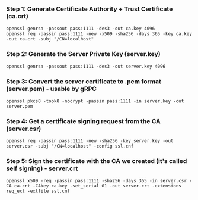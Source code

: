 ### Step 1: Generate Certificate Authority + Trust Certificate (ca.crt)

```
openssl genrsa -passout pass:1111 -des3 -out ca.key 4096
openssl req -passin pass:1111 -new -x509 -sha256 -days 365 -key ca.key -out ca.crt -subj "/CN=localhost"
```

### Step 2: Generate the Server Private Key (server.key)

```
openssl genrsa -passout pass:1111 -des3 -out server.key 4096
```

### Step 3: Convert the server certificate to .pem format (server.pem) - usable by gRPC

```
openssl pkcs8 -topk8 -nocrypt -passin pass:1111 -in server.key -out server.pem
```

### Step 4: Get a certificate signing request from the CA (server.csr)

```
openssl req -passin pass:1111 -new -sha256 -key server.key -out server.csr -subj "/CN=localhost" -config ssl.cnf
```

### Step 5: Sign the certificate with the CA we created (it's called self signing) - server.crt

```
openssl x509 -req -passin pass:1111 -sha256 -days 365 -in server.csr -CA ca.crt -CAkey ca.key -set_serial 01 -out server.crt -extensions req_ext -extfile ssl.cnf
```
